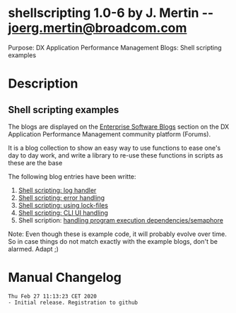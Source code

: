 # shellscripting 1.0-6 by J. Mertin -- joerg.mertin@broadcom.com
Purpose: DX Application Performance Management Blogs: Shell scripting examples

# Description
## Shell scripting examples

The blogs are displayed on the [Enterprise Software
Blogs](https://community.broadcom.com/enterprisesoftware/browse/blogs)
section on the DX Application Performance Management community
platform (Forums).   
   
It is a blog collection to show an easy way to use functions to ease
one's day to day work, and write a library to re-use these functions
in scripts as these are the base
   
The following blog entries have been writte:   
1. [Shell scripting: log handler](https://community.broadcom.com/enterprisesoftware/blogs/jmertin/2020/02/11/shell-scripting-log-handler)
2. [Shell scripting: error handling](https://community.broadcom.com/enterprisesoftware/blogs/jmertin/2020/02/12/shell-scripting-error-handler)
3. [Shell scripting: using lock-files](https://community.broadcom.com/enterprisesoftware/blogs/jmertin/2020/02/12/shell-scripting-using-lock-files)
4. [Shell scripting: CLI UI handling](https://community.broadcom.com/enterprisesoftware/blogs/jmertin/2020/03/25/shell-scripting-cli-ui-handling)
5. Shell scription: [handling program execution dependencies/semaphore](https://community.broadcom.com/enterprisesoftware/blogs/jmertin/2020/04/24/shell-scription-handling-program-execution-depende)

Note: Even though these is example code, it will probably evolve over
time. So in case things do not match exactly with the example blogs,
don't be alarmed. Adapt ;)


# Manual Changelog
```
Thu Feb 27 11:13:23 CET 2020
- Initial release. Registration to github
```
